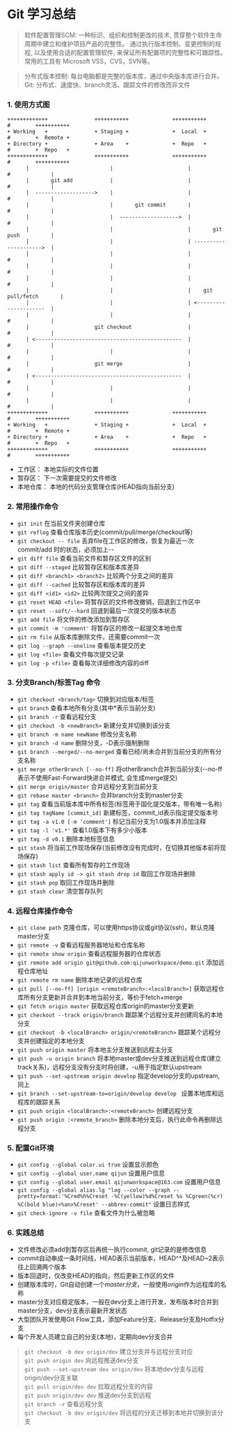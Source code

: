 # Git 学习总结

> 软件配置管理SCM: 一种标识、组织和控制更改的技术, 贯穿整个软件生命周期中建立和维护项目产品的完整性。
    通过执行版本控制、变更控制的规程, 以及使用合适的配置管理软件, 来保证所有配置项的完整性和可跟踪性。
    常用的工具有 Microsoft VSS，CVS，SVN等。  
    
> 分布式版本控制: 每台电脑都是完整的版本库，通过中央版本库进行合并。  
> Git: 分布式、速度快、branch灵活、跟踪文件的修改而非文件


### 1. 使用方式图
    +++++++++++++               +++++++++++              +++++++++++      #        +++++++++++
    + Working   +               + Staging +              +  Local  +      #        +  Remote +
    + Directory +               + Area    +              +  Repo   +      #        +  Repo   +
    +++++++++++++               +++++++++++              +++++++++++      #        +++++++++++
          |                          |                        |           #             |
          |       git add            |                        |           #             |
          |  ------------------->    |                        |           #             |
          |                          |       git commit       |           #             |
          |                          |  ------------------->  |           #             |
          |                          |                        |       git push          |
          |                          |                        | --------------------->  |
          |                          |                        |           #             |
          |                          |                        |           #             |
          |                          |                        |           #             |
          |                          |                        |    git pull/fetch       |
          |                          |                        | <---------------------  |
          |                          |                        |           #             |
          |                     git checkout                  |           #             |
          | <-----------------------------------------------  |           #             |
          |                          |                        |           #             |
          |                     git merge                     |           #             |
          | <-----------------------------------------------  |           #             |
          |                          |                        |           #             |
          |                          |                        |           #             |
    +++++++++++++               +++++++++++              +++++++++++      #        +++++++++++
    + Working   +               + Staging +              +  Local  +      #        +  Remote +
    + Directory +               + Area    +              +  Repo   +      #        +  Repo   +
    +++++++++++++               +++++++++++              +++++++++++      #        +++++++++++
    
+ 工作区： 本地实际的文件位置
+ 暂存区： 下一次需要提交的文件修改
+ 本地仓库： 本地的代码分支管理仓库(HEAD指向当前分支)
    
### 2. 常用操作命令
+ `git init` 在当前文件夹创建仓库
+ `git reflog` 查看仓库版本历史(commit/pull/merge/checkout等)
+ `git checkout -- file` 丢弃file在工作区的修改，恢复为最近一次 commit/add 时的状态，必须加上--
+ `git diff file` 查看当前文件和暂存区文件的区别
+ `git diff --staged` 比较暂存区和版本库差异
+ `git diff <branch1> <branch2>` 比较两个分支之间的差异
+ `git diff --cached` 比较暂存区和版本库的差异
+ `git diff <id1> <id2>` 比较两次提交之间的差异
+ `git reset HEAD <file>` 将暂存区的文件修改撤销，回退到工作区中
+ `git reset --soft/--hard` 回退到最后一次提交的版本状态
+ `git add file` 将文件的修改添加到暂存区
+ `git commit -m 'comment'` 将暂存区的修改一起提交本地仓库
+ `git rm file` 从版本库删除文件，还需要commit一次
+ `git log --graph --oneline` 查看版本提交历史
+ `git log <file>` 查看文件每次提交记录
+ `git log -p <file>` 查看每次详细修改内容的diff

### 3. 分支Branch/标签Tag 命令
+ `git checkout <branch/tag>` 切换到对应版本/标签
+ `git branch` 查看本地所有分支(其中*表示当前分支)
+ `git branch -r` 查看远程分支
+ `git checkout -b <newBranch>` 新建分支并切换到该分支
+ `git branch -m name newName` 修改分支名称
+ `git branch -d name` 删除分支，-D表示强制删除
+ `git branch --merged/--no-merged` 查看已经/尚未合并到当前分支的所有分支名称
+ `git merge otherBranch [--no-ff]` 将otherBranch合并到当前分支(--no-ff表示不使用Fast-Forward快进合并模式, 会生成merge提交)
+ `git merge origin/master` 合并远程分支到当前分支
+ `git rebase master <branch>` 合并branch分支到master分支
+ `git tag` 查看当前版本库中所有标签(标签用于固化提交版本，带有唯一名称)
+ `git tag tagName [commit_id]` 新建标签，commit_id表示指定提交版本号
+ `git tag -a v1.0 [-m 'comment']` 标记当前分支为1.0版本并添加注释
+ `git tag -l 'v1.*'` 查看1.0版本下有多少小版本
+ `git tag -d v0.1` 删除本地标签信息
+ `git stash` 将当前工作现场保存(当前修改没有完成时，在切换其他版本前将现场保存)
+ `git stash list` 查看所有暂存的工作现场
+ `git stash apply id -> git stash drop id` 取回工作现场并删除
+ `git stash pop` 取回工作现场并删除
+ `git stash clear` 清空暂存队列

### 4. 远程仓库操作命令
+ `git clone path` 克隆仓库，可以使用https协议或git协议(ssh)，默认克隆master分支
+ `git remote -v` 查看远程服务器地址和仓库名称
+ `git remote show origin` 查看远程服务器的仓库状态
+ `git remote add origin git@github.com:qijunworkspace/demo.git` 添加远程仓库地址
+ `git remote rm name` 删除本地记录的远程仓库
+ `git pull [--no-ff] [origin <remoteBranch>:<localBranch>]` 获取远程仓库所有分支更新并合并到本地当前分支，等价于fetch+merge
+ `git fetch origin master` 获取远程仓库origin的master分支更新
+ `git checkout --track origin/branch` 跟踪某个远程分支并创建同名的本地分支
+ `git checkout -b <localBranch> origin/<remoteBranch>` 跟踪某个远程分支并创建指定的本地分支
+ `git push origin master` 将本地主分支推送到远程主分支
+ `git push -u origin branch` 将本地master或dev分支推送到远程仓库(建立track关系)，远程分支没有分支时将创建，-u用于指定默认upstream
+ `git push --set-upstream origin develop` 指定develop分支的upstream, 同上
+ `git branch --set-upstream-to=origin/develop develop ` 设置本地库和远程库的跟踪关系
+ `git push origin <localBranch>:<remoteBranch>` 创建远程分支
+ `git push origin :<remote_branch>` 删除本地分支后，执行此命令再删除远程分支

### 5. 配置Git环境
+ `git config --global color.ui true` 设置显示颜色
+ `git config --global user.name qijun` 设置用户信息
+ `git config --global user.email qijunworkspace@163.com` 设置用户信息
+ `git config --global alias.lg "log --color --graph --pretty=format:'%Cred%h%Creset -%C(yellow)%d%Creset %s %Cgreen(%cr) %C(bold blue)<%an>%Creset' --abbrev-commit"` 设置日志样式
+ `git check-ignore -v file`  查看文件为什么被忽略

### 6. 实践总结
+ 文件修改必须add到暂存区后再统一执行commit, git记录的是修改信息
+ commit自动串成一条时间线，HEAD表示当前版本，HEAD^^及HEAD~2表示往上回溯两个版本
+ 版本回退时，仅改变HEAD的指向，然后更新工作区的文件
+ 创建版本库时，Git自动创建一个*master分支*，一般使用*origin*作为远程库的名称
+ master分支对应稳定版本，一般在dev分支上进行开发，发布版本时合并到master分支，dev分支表示最新开发状态
+ 大型团队开发使用Git Flow工具，添加Feature分支、Release分支及Hotfix分支
+ 每个开发人员建立自己的分支(本地)，定期向dev分支合并
> `git checkout -b dev origin/dev` 建立分支并与远程分支对应  
> `git push origin dev` 向远程推送dev分支  
> `git push --set-upstream dev origin/dev` 将本地dev分支与远程origin/dev分支关联  
> `git pull origin/dev dev` 拉取远程分支的内容  
> `git push origin/dev dev` 推送dev分支到远程  
> `git branch -r` 查看远程分支  
> `git checkout -b dev origin/dev` 将远程的分支迁移到本地并切换到该分支  

